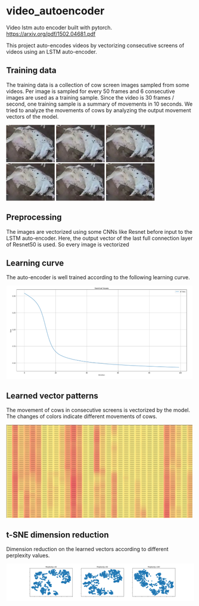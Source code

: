 # video_autoencoder
Video lstm auto encoder built with pytorch. https://arxiv.org/pdf/1502.04681.pdf

This project auto-encodes videos by vectorizing consecutive screens of videos using an LSTM auto-encoder.

## Training data
The training data is a collection of cow screen images sampled from some videos. Per image is sampled for every 50 frames and 6 consecutive images are used as a training sample. Since the video is 30 frames / second, one training sample is a summary of movements in 10 seconds. We tried to analyze the movements of cows by analyzing the output movement vectors of the model.
<p>
  <img src="https://github.com/shuuchen/video_autoencoder/blob/master/pregnant/all/pregnant/100.jpg" height="100" width="130" />
  <img src="https://github.com/shuuchen/video_autoencoder/blob/master/pregnant/all/pregnant/101.jpg" height="100" width="130" />
  <img src="https://github.com/shuuchen/video_autoencoder/blob/master/pregnant/all/pregnant/102.jpg" height="100" width="130" />
  <img src="https://github.com/shuuchen/video_autoencoder/blob/master/pregnant/all/pregnant/103.jpg" height="100" width="130" />
  <img src="https://github.com/shuuchen/video_autoencoder/blob/master/pregnant/all/pregnant/104.jpg" height="100" width="130" />
  <img src="https://github.com/shuuchen/video_autoencoder/blob/master/pregnant/all/pregnant/105.jpg" height="100" width="130" />
</p>

## Preprocessing
The images are vectorized using some CNNs like Resnet before input to the LSTM auto-encoder. Here, the output vector of the last full connection layer of Resnet50 is used. So every image is vectorized 

## Learning curve
The auto-encoder is well trained according to the following learning curve.
<p>
  <img src="https://github.com/shuuchen/video_autoencoder/blob/master/train_loss.png" height="250" width="500" />
</p>

## Learned vector patterns
The movement of cows in consecutive screens is vectorized by the model. The changes of colors indicate different movements of cows.
<p>
  <img src="https://github.com/shuuchen/video_autoencoder/blob/master/learned_patterns.png" height="250" width="500"/>
</p>

## t-SNE dimension reduction
Dimension reduction on the learned vectors according to different perplexity values.
<p>
  <img src="https://github.com/shuuchen/video_autoencoder/blob/master/t-SNE.png" />
</p>

